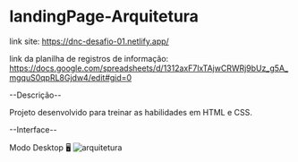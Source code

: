 # landingPage-Arquitetura

link site: https://dnc-desafio-01.netlify.app/

link da planilha de registros de informação: https://docs.google.com/spreadsheets/d/1312axF7lxTAjwCRWRj9bUz_g5A_mgquS0qpRL8Gjdw4/edit#gid=0

--Descrição--

Projeto desenvolvido para treinar as habilidades em HTML e CSS.

--Interface--

Modo Desktop 🖥
![arquitetura](https://github.com/ViniciusCoradini76/LandingPage-Arquitetura/assets/138939351/97cf5ce2-1917-4de7-9cda-a76e73046263)

